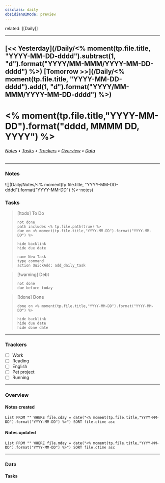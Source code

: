 ```yaml
---
cssclass: daily
obsidianUIMode: preview
---
```


related: [[Daily]]

---

## [<< Yesterday](/Daily/<% moment(tp.file.title, "YYYY-MM-DD-dddd").subtract(1, "d").format("YYYY/MM-MMM/YYYY-MM-DD-dddd") %>) [Tomorrow >>](/Daily/<% moment(tp.file.title, "YYYY-MM-DD-dddd").add(1, "d").format("YYYY/MM-MMM/YYYY-MM-DD-dddd") %>)
# <% moment(tp.file.title,"YYYY-MM-DD").format("dddd, MMMM DD, YYYY") %>
###### [Notes](#Notes) • [Tasks](#Tasks) • [Trackers](#Trackers) • [Overview](#Overview) • [Data](#Data)
---
### Notes
![](Daily/Notes/<% moment(tp.file.title, "YYYY-MM-DD-dddd").format("YYYY-MM-DD") %>-notes)

### Tasks

> [!todo] To Do
>```tasks
>not done
>path includes <% tp.file.path(true) %>
>due on <% moment(tp.file.title,"YYYY-MM-DD").format("YYYY-MM-DD") %>
>
>hide backlink
>hide due date
>```
>```button
>name New Task
>type command
>action QuickAdd: add_daily_task
>```

> [!warning] Debt 
>```tasks
>not done
>due before today
>```

> [!done] Done
>```tasks
>done on <% moment(tp.file.title,"YYYY-MM-DD").format("YYYY-MM-DD") %>
>
>hide backlink
>hide due date
>hide done date
>```

---
### Trackers

- [ ] Work
- [ ] Reading
- [ ] English
- [ ] Pet project
- [ ] Running

---
### Overview

#### Notes created
```dataview
List FROM "" WHERE file.cday = date("<% moment(tp.file.title,"YYYY-MM-DD").format("YYYY-MM-DD") %>") SORT file.ctime asc
```
#### Notes updated
```dataview
List FROM "" WHERE file.mday = date("<% moment(tp.file.title,"YYYY-MM-DD").format("YYYY-MM-DD") %>") SORT file.ctime asc
```
---
### Data

#### Tasks
